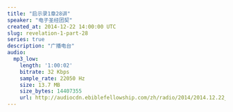 ```yaml
---
title: "启示录1章28讲"
speaker: "电子圣经团契"
created_at: 2014-12-22 14:00:00 UTC
slug: revelation-1-part-28
series: true
description: "广播电台"
audio:
  mp3_low:
    length: '1:00:02'
    bitrate: 32 Kbps
    sample_rate: 22050 Hz
    size: 13.7 MB
    size_bytes: 14407355
    url: http://audiocdn.ebiblefellowship.com/zh/radio/2014/2014.12.22_EBF_-_Revelation_1_Part_28.mp3
---
```

